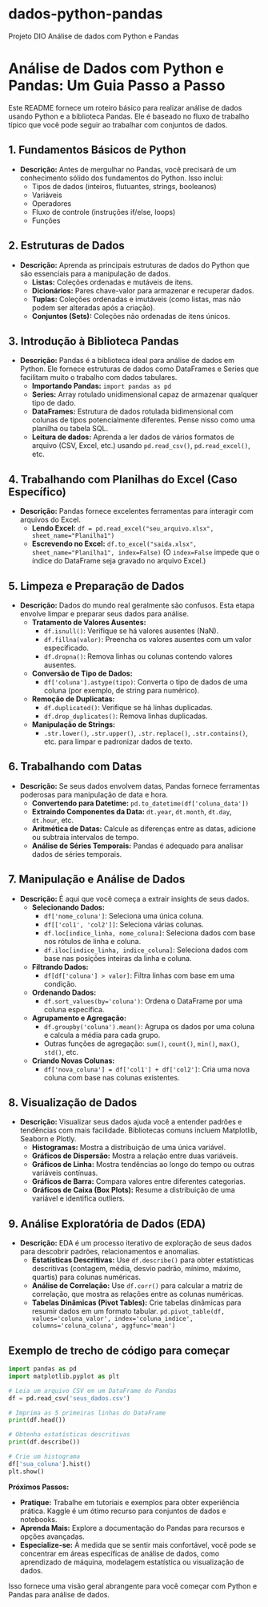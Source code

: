 # dados-python-pandas
Projeto DIO Análise de dados com Python e Pandas

# Análise de Dados com Python e Pandas: Um Guia Passo a Passo

Este README fornece um roteiro básico para realizar análise de dados usando Python e a biblioteca Pandas. Ele é baseado no fluxo de trabalho típico que você pode seguir ao trabalhar com conjuntos de dados.

## 1. Fundamentos Básicos de Python

*   **Descrição:** Antes de mergulhar no Pandas, você precisará de um conhecimento sólido dos fundamentos do Python. Isso inclui:
    *   Tipos de dados (inteiros, flutuantes, strings, booleanos)
    *   Variáveis
    *   Operadores
    *   Fluxo de controle (instruções if/else, loops)
    *   Funções

## 2. Estruturas de Dados

*   **Descrição:** Aprenda as principais estruturas de dados do Python que são essenciais para a manipulação de dados.
    *   **Listas:** Coleções ordenadas e mutáveis de itens.
    *   **Dicionários:** Pares chave-valor para armazenar e recuperar dados.
    *   **Tuplas:** Coleções ordenadas e imutáveis (como listas, mas não podem ser alteradas após a criação).
    *   **Conjuntos (Sets):** Coleções não ordenadas de itens únicos.

## 3. Introdução à Biblioteca Pandas

*   **Descrição:** Pandas é a biblioteca ideal para análise de dados em Python. Ele fornece estruturas de dados como DataFrames e Series que facilitam muito o trabalho com dados tabulares.
    *   **Importando Pandas:** `import pandas as pd`
    *   **Series:** Array rotulado unidimensional capaz de armazenar qualquer tipo de dado.
    *   **DataFrames:** Estrutura de dados rotulada bidimensional com colunas de tipos potencialmente diferentes. Pense nisso como uma planilha ou tabela SQL.
    *   **Leitura de dados:** Aprenda a ler dados de vários formatos de arquivo (CSV, Excel, etc.) usando `pd.read_csv()`, `pd.read_excel()`, etc.

## 4. Trabalhando com Planilhas do Excel (Caso Específico)

*   **Descrição:** Pandas fornece excelentes ferramentas para interagir com arquivos do Excel.
    *   **Lendo Excel:** `df = pd.read_excel("seu_arquivo.xlsx", sheet_name="Planilha1")`
    *   **Escrevendo no Excel:** `df.to_excel("saida.xlsx", sheet_name="Planilha1", index=False)` (O `index=False` impede que o índice do DataFrame seja gravado no arquivo Excel.)

## 5. Limpeza e Preparação de Dados

*   **Descrição:** Dados do mundo real geralmente são confusos. Esta etapa envolve limpar e preparar seus dados para análise.
    *   **Tratamento de Valores Ausentes:**
        *   `df.isnull()`: Verifique se há valores ausentes (NaN).
        *   `df.fillna(valor)`: Preencha os valores ausentes com um valor especificado.
        *   `df.dropna()`: Remova linhas ou colunas contendo valores ausentes.
    *   **Conversão de Tipo de Dados:**
        *   `df['coluna'].astype(tipo)`: Converta o tipo de dados de uma coluna (por exemplo, de string para numérico).
    *   **Remoção de Duplicatas:**
        *   `df.duplicated()`: Verifique se há linhas duplicadas.
        *   `df.drop_duplicates()`: Remova linhas duplicadas.
    *   **Manipulação de Strings:**
        *   `.str.lower()`, `.str.upper()`, `.str.replace()`, `.str.contains()`, etc. para limpar e padronizar dados de texto.

## 6. Trabalhando com Datas

*   **Descrição:** Se seus dados envolvem datas, Pandas fornece ferramentas poderosas para manipulação de data e hora.
    *   **Convertendo para Datetime:** `pd.to_datetime(df['coluna_data'])`
    *   **Extraindo Componentes da Data:** `dt.year`, `dt.month`, `dt.day`, `dt.hour`, etc.
    *   **Aritmética de Datas:** Calcule as diferenças entre as datas, adicione ou subtraia intervalos de tempo.
    *   **Análise de Séries Temporais:** Pandas é adequado para analisar dados de séries temporais.

## 7. Manipulação e Análise de Dados

*   **Descrição:** É aqui que você começa a extrair insights de seus dados.
    *   **Selecionando Dados:**
        *   `df['nome_coluna']`: Seleciona uma única coluna.
        *   `df[['col1', 'col2']]`: Seleciona várias colunas.
        *   `df.loc[indice_linha, nome_coluna]`: Seleciona dados com base nos rótulos de linha e coluna.
        *   `df.iloc[indice_linha, indice_coluna]`: Seleciona dados com base nas posições inteiras da linha e coluna.
    *   **Filtrando Dados:**
        *   `df[df['coluna'] > valor]`: Filtra linhas com base em uma condição.
    *   **Ordenando Dados:**
        *   `df.sort_values(by='coluna')`: Ordena o DataFrame por uma coluna específica.
    *   **Agrupamento e Agregação:**
        *   `df.groupby('coluna').mean()`: Agrupa os dados por uma coluna e calcula a média para cada grupo.
        *   Outras funções de agregação: `sum()`, `count()`, `min()`, `max()`, `std()`, etc.
    *   **Criando Novas Colunas:**
        *   `df['nova_coluna'] = df['col1'] + df['col2']`: Cria uma nova coluna com base nas colunas existentes.

## 8. Visualização de Dados

*   **Descrição:** Visualizar seus dados ajuda você a entender padrões e tendências com mais facilidade. Bibliotecas comuns incluem Matplotlib, Seaborn e Plotly.
    *   **Histogramas:** Mostra a distribuição de uma única variável.
    *   **Gráficos de Dispersão:** Mostra a relação entre duas variáveis.
    *   **Gráficos de Linha:** Mostra tendências ao longo do tempo ou outras variáveis contínuas.
    *   **Gráficos de Barra:** Compara valores entre diferentes categorias.
    *   **Gráficos de Caixa (Box Plots):** Resume a distribuição de uma variável e identifica outliers.

## 9. Análise Exploratória de Dados (EDA)

*   **Descrição:** EDA é um processo iterativo de exploração de seus dados para descobrir padrões, relacionamentos e anomalias.
    *   **Estatísticas Descritivas:** Use `df.describe()` para obter estatísticas descritivas (contagem, média, desvio padrão, mínimo, máximo, quartis) para colunas numéricas.
    *   **Análise de Correlação:** Use `df.corr()` para calcular a matriz de correlação, que mostra as relações entre as colunas numéricas.
    *   **Tabelas Dinâmicas (Pivot Tables):** Crie tabelas dinâmicas para resumir dados em um formato tabular. `pd.pivot_table(df, values='coluna_valor', index='coluna_indice', columns='coluna_coluna', aggfunc='mean')`

## Exemplo de trecho de código para começar

```python
import pandas as pd
import matplotlib.pyplot as plt

# Leia um arquivo CSV em um DataFrame do Pandas
df = pd.read_csv('seus_dados.csv')

# Imprima as 5 primeiras linhas do DataFrame
print(df.head())

# Obtenha estatísticas descritivas
print(df.describe())

# Crie um histograma
df['sua_coluna'].hist()
plt.show()
```

**Próximos Passos:**

*   **Pratique:** Trabalhe em tutoriais e exemplos para obter experiência prática. Kaggle é um ótimo recurso para conjuntos de dados e notebooks.
*   **Aprenda Mais:** Explore a documentação do Pandas para recursos e opções avançadas.
*   **Especialize-se:** À medida que se sentir mais confortável, você pode se concentrar em áreas específicas de análise de dados, como aprendizado de máquina, modelagem estatística ou visualização de dados.

Isso fornece uma visão geral abrangente para você começar com Python e Pandas para análise de dados.
